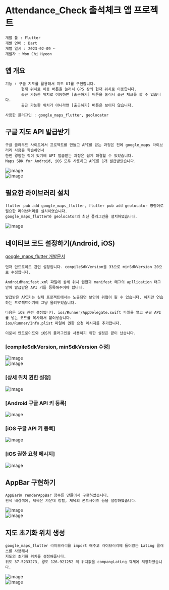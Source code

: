 # Attendance_Check 출석체크 앱 프로젝트

```
개발 툴 : Flutter
개발 언어 : Dart
개발 일시 : 2023-02-09 ~
개발자 : Won Chi Hyeon
```

## 앱 개요
```
기능 : 구글 지도를 활용해서 지도 UI를 구현합니다.
       현재 위치로 이동 버튼을 눌러서 GPS 상의 현재 위치로 이동합니다.
       출근 가능한 위치로 이동하면 [출근하기] 버튼을 눌러서 출근 체크를 할 수 있습니다.
       출근 가능한 위치가 아니라면 [출근하기] 버튼은 보이지 않습니다.
       
사용한 플러그인 : google_maps_flutter, geolocator
```

## 구글 지도 API 발급받기
```
구글 클라우드 사이트에서 프로젝트를 만들고 API를 받는 과정은 전에 google_maps 라이브러리 사용을 학습하면서
한번 경험한 적이 있기에 API 발급받는 과정은 쉽게 해결할 수 있었습니다.
Maps SDK for Android, iOS 모두 사용하고 API를 1개 발급받았습니다.
```
![image](https://user-images.githubusercontent.com/58906858/217715999-37c18b5e-4dc0-400d-9858-7d568b25a1b0.png)   
![image](https://user-images.githubusercontent.com/58906858/217716053-a084640b-c995-4a50-8fd1-a8c8f398c5f5.png)

## 필요한 라이브러리 설치
```
flutter pub add google_maps_flutter, flutter pub add geolocator 명령어로 필요한 라이브러리를 설치하였습니다.
google_maps_flutter와 geolocator의 최신 플러그인을 설치하였습니다.
```
![image](https://user-images.githubusercontent.com/58906858/217716324-6cc260b1-6514-4946-a5a0-e1162747a8a1.png)

## 네이티브 코드 설정하기(Android, iOS)
[google_maps_flutter 개발문서](https://pub.dev/packages/google_maps_flutter)
```
먼저 안드로이드 관련 설정입니다. compileSdkVersion을 33으로 minSdkVersion 20으로 수정합니다.

AndroidManifest.xml 파일에 상세 위치 권한과 manifest 태그의 apllication 태그 안에 발급받은 API 키를 등록해주어야 합니다.

발급받은 API키는 실제 프로젝트에서는 노출되면 보안에 위협이 될 수 있습니다. 하지만 연습하는 프로젝트이기에 그냥 올려두었습니다.

다음은 iOS 관련 설정입니다. ios/Runner/AppDelegate.swift 파일을 열고 구글 API를 넣는 코드를 복사해서 붙여넣습니다.
ios/Runner/Info.plist 파일에 권한 요청 메시지를 추가합니다.

이로써 안드로이드와 iOS의 플러그인을 사용하기 위한 설정은 끝이 났습니다.
```
### [compileSdkVersion, minSdkVersion 수정]
![image](https://user-images.githubusercontent.com/58906858/217716979-ceb8a404-5fd0-4a84-a1a2-a796c1dac736.png)     
![image](https://user-images.githubusercontent.com/58906858/217717008-382a629d-7a52-47a3-a505-8e748db8c501.png)

### [상세 위치 권한 설정]
![image](https://user-images.githubusercontent.com/58906858/217717610-37be3f9e-3bf7-468d-8cf2-65819852e51e.png)

### [Android 구글 API 키 등록]
![image](https://user-images.githubusercontent.com/58906858/217717628-68b55424-b027-49ae-9836-2f91f3de1533.png)

### [iOS 구글 API 키 등록]
![image](https://user-images.githubusercontent.com/58906858/217718537-90b1ad6e-b74e-4b96-8260-81ab0663005d.png)

### [iOS 권한 요청 메시지] 
![image](https://user-images.githubusercontent.com/58906858/217718424-568efd98-8050-49bf-9043-501986980d99.png)

## AppBar 구현하기
```
AppBar는 renderAppBar 함수를 만들어서 구현하였습니다.
흰색 배경색에, 제목은 가운데 정렬, 제목의 폰트사이즈 등을 설정하였습니다.
```
![image](https://user-images.githubusercontent.com/58906858/217996556-89a20ff4-03cd-4cf3-9938-a0fdb50864fb.png)   
![image](https://user-images.githubusercontent.com/58906858/217996598-474ab492-2128-46d4-acda-422ca38a7f32.png)

## 지도 초기화 위치 생성
```
google_maps_flutter 라이브러리를 import 해주고 라이브러리에 들어있는 LatLng 클래스를 사용해서
지도의 초기화 위치를 설정해줍니다. 
위도 37.5233273, 경도 126.921252 의 위치값을 companyLatLng 객체에 저장하였습니다.
```
![image](https://user-images.githubusercontent.com/58906858/217997178-ad94342f-e6c5-4e07-9794-5960c97c31c5.png)      
![image](https://user-images.githubusercontent.com/58906858/217997235-45a9835b-b67c-4c9b-bff4-15f9b9524e14.png)

